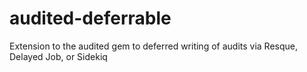 audited-deferrable
==================

Extension to the audited gem to deferred writing of audits via Resque, Delayed Job, or Sidekiq
